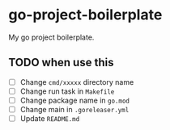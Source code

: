 # go-project-boilerplate
My go project boilerplate.

## TODO when use this

- [ ] Change `cmd/xxxxx` directory name
- [ ] Change run task in `Makefile`
- [ ] Change package name in `go.mod`
- [ ] Change main in `.goreleaser.yml`
- [ ] Update `README.md`
